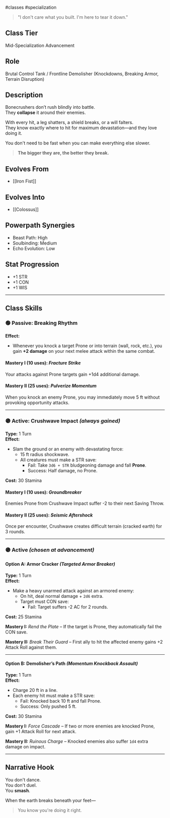 #classes #specialization 

> "I don't care what you built. I'm here to tear it down."

## Class Tier  
Mid-Specialization Advancement

## Role  
Brutal Control Tank / Frontline Demolisher (Knockdowns, Breaking Armor, Terrain Disruption)

## Description  
Bonecrushers don’t rush blindly into battle.  
They **collapse** it around their enemies.

With every hit, a leg shatters, a shield breaks, or a will falters.  
They know exactly where to hit for maximum devastation—and they love doing it.

You don't need to be fast when you can make everything else slower.

> **The bigger they are, the better they break.**

## Evolves From  
- [[Iron Fist]]

## Evolves Into  
- [[Colossus]]

## Powerpath Synergies  
- Beast Path: High  
- Soulbinding: Medium  
- Echo Evolution: Low

## Stat Progression  
- +1 STR  
- +1 CON  
- +1 WIS

---

## Class Skills

### 🟢 Passive: **Breaking Rhythm**  
**Effect:**  
- Whenever you knock a target Prone or into terrain (wall, rock, etc.), you gain **+2 damage** on your next melee attack within the same combat.

#### Mastery I (10 uses): *Fracture Strike*  
Your attacks against Prone targets gain +1d4 additional damage.

#### Mastery II (25 uses): *Pulverize Momentum*  
When you knock an enemy Prone, you may immediately move 5 ft without provoking opportunity attacks.

---

### 🟣 Active: **Crushwave Impact** *(always gained)*  
**Type:** 1 Turn  
**Effect:**  
- Slam the ground or an enemy with devastating force:  
  - 15 ft radius shockwave.  
  - All creatures must make a STR save:  
    - Fail: Take `3d6 + STR` bludgeoning damage and fall **Prone**.  
    - Success: Half damage, no Prone.

**Cost:** 30 Stamina

#### Mastery I (10 uses): *Groundbreaker*  
Enemies Prone from Crushwave Impact suffer -2 to their next Saving Throw.

#### Mastery II (25 uses): *Seismic Aftershock*  
Once per encounter, Crushwave creates difficult terrain (cracked earth) for 3 rounds.

---

### 🟣 Active *(chosen at advancement)*

#### Option A: **Armor Cracker** *(Targeted Armor Breaker)*  
**Type:** 1 Turn  
**Effect:**  
- Make a heavy unarmed attack against an armored enemy:  
  - On hit, deal normal damage + `2d6` extra.  
  - Target must CON save:  
    - Fail: Target suffers -2 AC for 2 rounds.

**Cost:** 25 Stamina

**Mastery I:** *Rend the Plate* – If the target is Prone, they automatically fail the CON save.

**Mastery II:** *Break Their Guard* – First ally to hit the affected enemy gains +2 Attack Roll against them.

---

#### Option B: **Demolisher’s Path** *(Momentum Knockback Assault)*  
**Type:** 1 Turn  
**Effect:**  
- Charge 20 ft in a line.  
- Each enemy hit must make a STR save:  
  - Fail: Knocked back 10 ft and fall Prone.  
  - Success: Only pushed 5 ft.

**Cost:** 30 Stamina

**Mastery I:** *Force Cascade* – If two or more enemies are knocked Prone, gain +1 Attack Roll for next attack.

**Mastery II:** *Ruinous Charge* – Knocked enemies also suffer `1d4` extra damage on impact.

---

## Narrative Hook  
You don't dance.  
You don't duel.  
You **smash**.

When the earth breaks beneath your feet—  
> You know you're doing it right.
